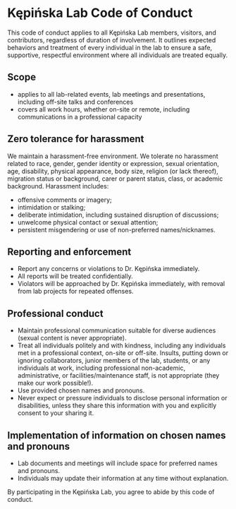 # Kępińska Lab Code of Conduct

This code of conduct applies to all Kępińska Lab members, visitors, and contributors, regardless of duration of involvement. It outlines expected behaviors and treatment of every individual in the lab to ensure a safe, supportive, respectful environment where all individuals are treated equally.

## Scope
- applies to all lab-related events, lab meetings and presentations, including off-site talks and conferences
- covers all work hours, whether on-site or remote, including communications in a professional capacity

## Zero tolerance for harassment
We maintain a harassment-free environment. We tolerate no harassment related to race, gender, gender identity or expression, sexual orientation, age, disability, physical appearance, body size, religion (or lack thereof), migration status or background, carer or parent status, class, or academic background. Harassment includes:

- offensive comments or imagery;
- intimidation or stalking;
- deliberate intimidation, including sustained disruption of discussions;
- unwelcome physical contact or sexual attention;
- persistent misgendering or use of non-preferred names/nicknames.

## Reporting and enforcement
- Report any concerns or violations to Dr. Kępińska immediately.
- All reports will be treated confidentially.
- Violators will be approached by Dr. Kępińska immediately, with removal from lab projects for repeated offenses.

## Professional conduct
- Maintain professional communication suitable for diverse audiences (sexual content is never appropriate).
- Treat all individuals politely and with kindness, including any individuals met in a professional context, on-site or off-site. Insults, putting down or ignoring collaborators, junior members of the lab, students, or any individuals at work, including professional non-academic, administrative, or facilities/maintenance staff, is not appropriate (they make our work possible!).
- Use provided chosen names and pronouns.
- Never expect or pressure individuals to disclose personal information or disabilities, unless they share this information with you and explicitly consent to your sharing it.

## Implementation of information on chosen names and pronouns
- Lab documents and meetings will include space for preferred names and pronouns.
- Individuals may update their information at any time without explanation.

By participating in the Kępińska Lab, you agree to abide by this code of conduct.
